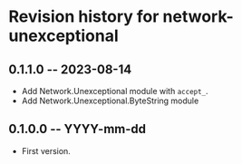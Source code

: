 # Revision history for network-unexceptional

## 0.1.1.0 -- 2023-08-14

* Add Network.Unexceptional module with `accept_`.
* Add Network.Unexceptional.ByteString module

## 0.1.0.0 -- YYYY-mm-dd

* First version.

